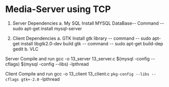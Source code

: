 # Media-Server using TCP 

1. Server Dependencies
a. My SQL
Install MYSQL DataBase-- Command -- sudo apt-get install mysql-server


2. Client Dependencies
a. GTK 
Install gtk library -- command -- sudo apt-get install libgtk2.0-dev
build gtk -- command -- sudo apt-get build-dep gedit
b. VLC


Server Compile and run
gcc -o 13_server 13_server.c $(mysql -config --cflags) $(mysql -config --libs) -lpthread

Client Compile and run
gcc -o 13_client 13_client.c `pkg-config --libs --cflags gtk+-2.0` -lpthread